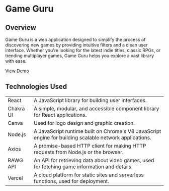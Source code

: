 # Game Guru

## Overview

Game Guru is a web application designed to simplify the process of discovering new games by providing intuitive filters and a clean user interface. Whether you're looking for the latest indie titles, classic RPGs, or trending multiplayer games, Game Guru helps you explore a vast library with ease.

[View Demo](https://example.com)

## Technologies Used
<table>
<tr>
  <td>React</td>
  <td>A JavaScript library for building user interfaces.</td>
</tr>
<tr>
  <td>Chakra UI</td>
  <td>A simple, modular, and accessible component library for React applications.</td>
</tr>
<tr>
  <td>Canva</td>
  <td>Used for logo design and graphic creation.</td>
</tr>
<tr>
  <td>Node.js</td>
  <td>A JavaScript runtime built on Chrome's V8 JavaScript engine for building scalable network applications.</td>
</tr>
<tr>
  <td>Axios</td>
  <td>A promise-based HTTP client for making HTTP requests from Node.js or the browser.</td>
</tr>
<tr>
  <td>RAWG API</td>
  <td>An API for retrieving data about video games, used for fetching game information and details.</td>
</tr>
<tr>
  <td>Vercel</td>
  <td>A cloud platform for static sites and serverless functions, used for deployment.</td>
</tr>
</table>
